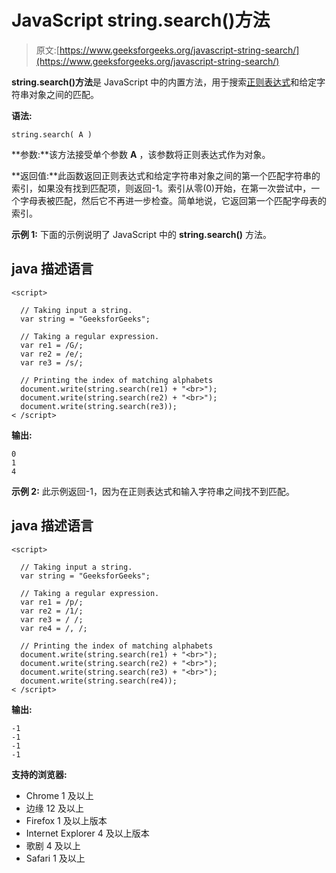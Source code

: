 # JavaScript string.search()方法

> 原文:[https://www.geeksforgeeks.org/javascript-string-search/](https://www.geeksforgeeks.org/javascript-string-search/)

**string.search()方法**是 JavaScript 中的内置方法，用于搜索[正则表达式](https://www.geeksforgeeks.org/javascript-regular-expressions/)和给定字符串对象之间的匹配。

**语法:**

```
string.search( A )
```

**参数:**该方法接受单个参数 **A** ，该参数将正则表达式作为对象。

**返回值:**此函数返回正则表达式和给定字符串对象之间的第一个匹配字符串的索引，如果没有找到匹配项，则返回-1。索引从零(0)开始，在第一次尝试中，一个字母表被匹配，然后它不再进一步检查。简单地说，它返回第一个匹配字母表的索引。

**示例 1:** 下面的示例说明了 JavaScript 中的 **string.search()** 方法。

## java 描述语言

```
<script>

  // Taking input a string.
  var string = "GeeksforGeeks";

  // Taking a regular expression.
  var re1 = /G/;
  var re2 = /e/;
  var re3 = /s/;

  // Printing the index of matching alphabets
  document.write(string.search(re1) + "<br>");
  document.write(string.search(re2) + "<br>");
  document.write(string.search(re3));
< /script>
```

**输出:**

```
0
1
4
```

**示例 2:** 此示例返回-1，因为在正则表达式和输入字符串之间找不到匹配。

## java 描述语言

```
<script>

  // Taking input a string.
  var string = "GeeksforGeeks";

  // Taking a regular expression.
  var re1 = /p/;
  var re2 = /1/;
  var re3 = / /;
  var re4 = /, /;

  // Printing the index of matching alphabets
  document.write(string.search(re1) + "<br>");
  document.write(string.search(re2) + "<br>");
  document.write(string.search(re3) + "<br>");
  document.write(string.search(re4));
< /script>
```

**输出:**

```
-1
-1
-1
-1
```

**支持的浏览器:**

*   Chrome 1 及以上
*   边缘 12 及以上
*   Firefox 1 及以上版本
*   Internet Explorer 4 及以上版本
*   歌剧 4 及以上
*   Safari 1 及以上